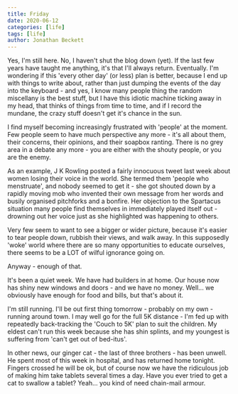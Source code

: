 ```yaml
---
title: Friday
date: 2020-06-12
categories: [life]
tags: [life]
author: Jonathan Beckett
---
```


Yes, I'm still here. No, I haven't shut the blog down (yet). If the last few years have taught me anything, it's that I'll always return. Eventually. I'm wondering if this 'every other day' (or less) plan is better, because I end up with things to write about, rather than just dumping the events of the day into the keyboard - and yes, I know many people thing the random miscellany is the best stuff, but I have this idiotic machine ticking away in my head, that thinks of things from time to time, and if I record the mundane, the crazy stuff doesn't get it's chance in the sun.

I find myself becoming increasingly frustrated with 'people' at the moment. Few people seem to have much perspective any more - it's all about them, their concerns, their opinions, and their soapbox ranting. There is no grey area in a debate any more - you are either with the shouty people, or you are the enemy.

As an example, J K Rowling posted a fairly innocuous tweet last week about women losing their voice in the world. She termed them 'people who menstruate', and nobody seemed to get it - she got shouted down by a rapidly moving mob who invented their own message from her words and busily organised pitchforks and a bonfire. Her objection to the Spartacus situation many people find themselves in immediately played itself out - drowning out her voice just as she highlighted was happening to others.

Very few seem to want to see a bigger or wider picture, because it's easier to tear people down, rubbish their views, and walk away. In this supposedly 'woke' world where there are so many opportunities to educate ourselves, there seems to be a LOT of wilful ignorance going on.

Anyway - enough of that.

It's been a quiet week. We have had builders in at home. Our house now has shiny new windows and doors - and we have no money. Well... we obviously have enough for food and bills, but that's about it.

I'm still running. I'll be out first thing tomorrow - probably on my own - running around town. I may well go for the full 5K distance - I'm fed up with repeatedly back-tracking the 'Couch to 5K' plan to suit the children. My eldest can't run this week because she has shin splints, and my youngest is suffering from 'can't get out of bed-itus'.

In other news, our ginger cat - the last of three brothers - has been unwell. He spent most of this week in hospital, and has returned home tonight. Fingers crossed he will be ok, but of course now we have the ridiculous job of making him take tablets several times a day. Have you ever tried to get a cat to swallow a tablet? Yeah... you kind of need chain-mail armour.
